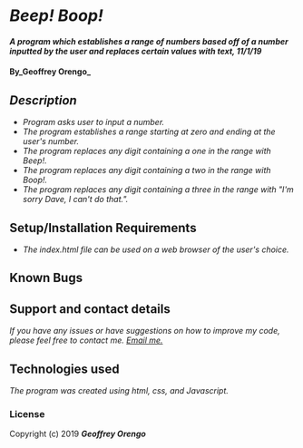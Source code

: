 # _Beep! Boop!_

#### _A program which establishes a range of numbers based off of a number inputted by the user and replaces certain values with text, 11/1/19_

#### By_**Geoffrey Orengo**_

## _Description_

* _Program asks user to input a number._
* _The program establishes a range starting at zero and ending at the user's number._
* _The program replaces any digit containing a one in the range with Beep!._
* _The program replaces any digit containing a two in the range with Boop!._
* _The program replaces any digit containing a three in the range with "I'm sorry Dave, I can't do that."._

## Setup/Installation Requirements

* _The index.html file can be used on a web browser of the user's choice._

## Known Bugs

## Support and contact details

_If you have any issues or have suggestions on how to improve my code, please feel free to contact me. [Email me.](mailto:geoff.orengo@yahoo.com)_

## Technologies used

 _The program was created using html, css, and Javascript._

### License

Copyright (c) 2019 **_Geoffrey Orengo_**
